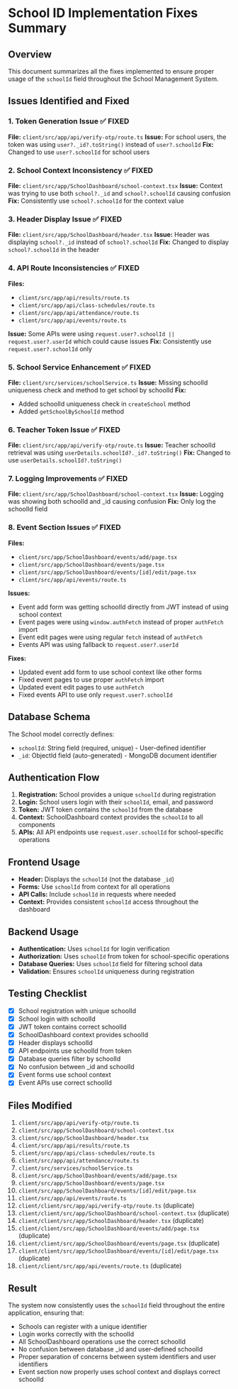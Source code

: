 # School ID Implementation Fixes Summary

## Overview
This document summarizes all the fixes implemented to ensure proper usage of the `schoolId` field throughout the School Management System.

## Issues Identified and Fixed

### 1. **Token Generation Issue** ✅ FIXED
**File:** `client/src/app/api/verify-otp/route.ts`
**Issue:** For school users, the token was using `user?._id?.toString()` instead of `user?.schoolId`
**Fix:** Changed to use `user?.schoolId` for school users

### 2. **School Context Inconsistency** ✅ FIXED
**File:** `client/src/app/SchoolDashboard/school-context.tsx`
**Issue:** Context was trying to use both `school?._id` and `school?.schoolId` causing confusion
**Fix:** Consistently use `school?.schoolId` for the context value

### 3. **Header Display Issue** ✅ FIXED
**File:** `client/src/app/SchoolDashboard/header.tsx`
**Issue:** Header was displaying `school?._id` instead of `school?.schoolId`
**Fix:** Changed to display `school?.schoolId` in the header

### 4. **API Route Inconsistencies** ✅ FIXED
**Files:** 
- `client/src/app/api/results/route.ts`
- `client/src/app/api/class-schedules/route.ts`
- `client/src/app/api/attendance/route.ts`
- `client/src/app/api/events/route.ts`

**Issue:** Some APIs were using `request.user?.schoolId || request.user?.userId` which could cause issues
**Fix:** Consistently use `request.user?.schoolId` only

### 5. **School Service Enhancement** ✅ FIXED
**File:** `client/src/services/schoolService.ts`
**Issue:** Missing schoolId uniqueness check and method to get school by schoolId
**Fix:** 
- Added schoolId uniqueness check in `createSchool` method
- Added `getSchoolBySchoolId` method

### 6. **Teacher Token Issue** ✅ FIXED
**File:** `client/src/app/api/verify-otp/route.ts`
**Issue:** Teacher schoolId retrieval was using `userDetails.schoolId?._id?.toString()`
**Fix:** Changed to use `userDetails.schoolId?.toString()`

### 7. **Logging Improvements** ✅ FIXED
**File:** `client/src/app/SchoolDashboard/school-context.tsx`
**Issue:** Logging was showing both schoolId and _id causing confusion
**Fix:** Only log the schoolId field

### 8. **Event Section Issues** ✅ FIXED
**Files:**
- `client/src/app/SchoolDashboard/events/add/page.tsx`
- `client/src/app/SchoolDashboard/events/page.tsx`
- `client/src/app/SchoolDashboard/events/[id]/edit/page.tsx`
- `client/src/app/api/events/route.ts`

**Issues:**
- Event add form was getting schoolId directly from JWT instead of using school context
- Event pages were using `window.authFetch` instead of proper `authFetch` import
- Event edit pages were using regular `fetch` instead of `authFetch`
- Events API was using fallback to `request.user?.userId`

**Fixes:**
- Updated event add form to use school context like other forms
- Fixed event pages to use proper `authFetch` import
- Updated event edit pages to use `authFetch`
- Fixed events API to use only `request.user?.schoolId`

## Database Schema
The School model correctly defines:
- `schoolId`: String field (required, unique) - User-defined identifier
- `_id`: ObjectId field (auto-generated) - MongoDB document identifier

## Authentication Flow
1. **Registration:** School provides a unique `schoolId` during registration
2. **Login:** School users login with their `schoolId`, email, and password
3. **Token:** JWT token contains the `schoolId` from the database
4. **Context:** SchoolDashboard context provides the `schoolId` to all components
5. **APIs:** All API endpoints use `request.user.schoolId` for school-specific operations

## Frontend Usage
- **Header:** Displays the `schoolId` (not the database `_id`)
- **Forms:** Use `schoolId` from context for all operations
- **API Calls:** Include `schoolId` in requests where needed
- **Context:** Provides consistent `schoolId` access throughout the dashboard

## Backend Usage
- **Authentication:** Uses `schoolId` for login verification
- **Authorization:** Uses `schoolId` from token for school-specific operations
- **Database Queries:** Uses `schoolId` field for filtering school data
- **Validation:** Ensures `schoolId` uniqueness during registration

## Testing Checklist
- [x] School registration with unique schoolId
- [x] School login with schoolId
- [x] JWT token contains correct schoolId
- [x] SchoolDashboard context provides schoolId
- [x] Header displays schoolId
- [x] API endpoints use schoolId from token
- [x] Database queries filter by schoolId
- [x] No confusion between _id and schoolId
- [x] Event forms use school context
- [x] Event APIs use correct schoolId

## Files Modified
1. `client/src/app/api/verify-otp/route.ts`
2. `client/src/app/SchoolDashboard/school-context.tsx`
3. `client/src/app/SchoolDashboard/header.tsx`
4. `client/src/app/api/results/route.ts`
5. `client/src/app/api/class-schedules/route.ts`
6. `client/src/app/api/attendance/route.ts`
7. `client/src/services/schoolService.ts`
8. `client/src/app/SchoolDashboard/events/add/page.tsx`
9. `client/src/app/SchoolDashboard/events/page.tsx`
10. `client/src/app/SchoolDashboard/events/[id]/edit/page.tsx`
11. `client/src/app/api/events/route.ts`
12. `client/client/src/app/api/verify-otp/route.ts` (duplicate)
13. `client/client/src/app/SchoolDashboard/school-context.tsx` (duplicate)
14. `client/client/src/app/SchoolDashboard/header.tsx` (duplicate)
15. `client/client/src/app/SchoolDashboard/events/add/page.tsx` (duplicate)
16. `client/client/src/app/SchoolDashboard/events/page.tsx` (duplicate)
17. `client/client/src/app/SchoolDashboard/events/[id]/edit/page.tsx` (duplicate)
18. `client/client/src/app/api/events/route.ts` (duplicate)

## Result
The system now consistently uses the `schoolId` field throughout the entire application, ensuring that:
- Schools can register with a unique identifier
- Login works correctly with the schoolId
- All SchoolDashboard operations use the correct schoolId
- No confusion between database _id and user-defined schoolId
- Proper separation of concerns between system identifiers and user identifiers
- Event section now properly uses school context and displays correct schoolId
